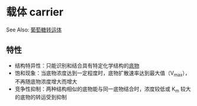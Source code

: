 # 载体 carrier

See Also: [葡萄糖转运体](葡萄糖转运体.md)

## 特性

- 结构特异性：只能识别和结合具有特定化学结构的[底物](底物.md)
- 饱和现象：当底物浓度达到一定程度时，底物扩散速率达到最大值（V<sub>max</sub>），不再随底物浓度增大而增大
- 竞争性抑制：两种结构相似的底物能与同一底物结合时，浓度较低或 K<sub>m</sub> 较大的底物的转运受到抑制


